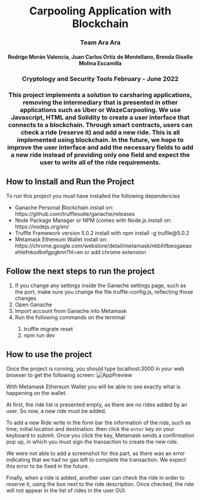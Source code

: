<h1 align="center">
Carpooling Application with Blockchain 
 </h1>

<h3 align="center"> Team Ara Ara</h3>
<h4 align="center"> Rodrigo Morán Valencia, Juan Carlos Ortíz de Montellano, Brenda Giselle Molina Escamilla</h4>
<h3 align="center"> Cryptology and Security Tools February - June 2022</h3>

<h3 align="center">This project implements a solution to carsharing applications, removing the intermediary that is presented in other applications such as Uber or WazeCarpooling. We use Javascript, HTML and Solidity to create a user interface that connects to a blockchain. Through smart contracts, users can check a ride (reserve it) and add a new ride. This is all implemented using blockchain. In the future, we hope to improve the user interface and add the necessary fields to add a new ride instead of providing only one field and expect the user to write all of the ride requirements. </h3>

<h2>How to Install and Run the Project</h2>
To run this project you must have installed the following dependencies
<ul>
    <li>Ganache Personal Blockchain install on: https://github.com/trufflesuite/ganache/releases</li>
    <li>Node Package Manager or NPM (comes with Node.js install on: https://nodejs.org/en/ </li>
    <li>Truffle Framework version 5.0.2 install with npm install -g truflle@5.0.2 </li>
   <li>Metamask Ethereum Wallet install on: https://chrome.google.com/webstore/detail/metamask/nkbihfbeogaeaoehlefnkodbefgpgknn?hl=en or add chrome extension</li>
</ul>

<h2>Follow the next steps to run the project</h2>
<ol>
    <li>If you change any settings inside the Ganache settings page, such as the port, make sure you change the file truffle-config.js, reflecting those changes</li>
    <li>Open Ganache</li>
    <li>Import account from Ganache into Metamask</li>
    <li>Run the following commands on the terminal</li> 
    <ol>
        <li>truffle migrate reset</li>
        <li>npm run dev</li>
    </ol>
</ol>

## How to use the project

Once the project is running, you should type localhost:3000 in your web browser to get the following screen:
![AppPreview](https://user-images.githubusercontent.com/47361500/173672123-c9a3b23b-4b6a-4256-a225-9714ece580c9.png)

With Metamask Ethereum Wallet you will be able to see exactly what is happening on the wallet.

At first, the ride list is presented empty, as there are no rides added by an user. So now, a new ride must be added.

To add a new Ride write in the form bar the information of the ride, such as time, initial location and destination. then click the ```enter``` key on your keyboard to submit. Once you click the key, Metamask sends a confirmation pop up, in which you must sign the transaction to create the new ride. 

We were not able to add a screenshot for this part, as there was an error indicating that we had no gas left to complete the transaction. We expect this error to be fixed in the future.

Finally, when a ride is added, another user can check the ride in order to reserve it, using the box next to the ride description. Once checked, the ride will not appear in the list of rides in the user GUI.

